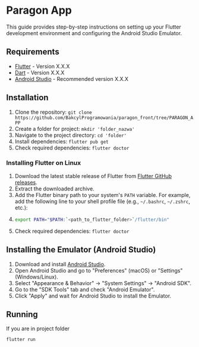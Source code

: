 # Paragon App

This guide provides step-by-step instructions on setting up your Flutter development environment and configuring the Android Studio Emulator.

## Requirements

- [Flutter](https://flutter.dev/docs/get-started/install) - Version X.X.X
- [Dart](https://dart.dev/get-dart) - Version X.X.X
- [Android Studio](https://developer.android.com/studio) - Recommended version X.X.X

## Installation

1. Clone the repository: `git clone https://github.com/BakcylProgramowania/paragon_front/tree/PARAGON_APP`
2. Create a folder for project: `mkdir 'folder_nazwa'`
3. Navigate to the project directory: `cd 'folder'`
4. Install dependencies: `flutter pub get`
5. Check required dependencies: `flutter doctor`

### Installing Flutter on Linux

1. Download the latest stable release of Flutter from [Flutter GitHub releases](https://github.com/flutter/flutter/releases).
2. Extract the downloaded archive.
3. Add the Flutter binary path to your system's `PATH` variable. For example, add the following line to your shell profile file (e.g., `~/.bashrc`, `~/.zshrc`, etc.):
4. ```bash
   export PATH="$PATH:`<path_to_flutter_folder>`/flutter/bin"
5. Check required dependencies: `flutter doctor`
   
## Installing the Emulator (Android Studio)

1. Download and install [Android Studio](https://developer.android.com/studio).
2. Open Android Studio and go to "Preferences" (macOS) or "Settings" (Windows/Linux).
3. Select "Appearance & Behavior" -> "System Settings" -> "Android SDK".
4. Go to the "SDK Tools" tab and check "Android Emulator".
5. Click "Apply" and wait for Android Studio to install the Emulator.

## Running

If you are in project folder

```bash
flutter run
